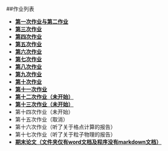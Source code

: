 
##作业列表

*  [**第一次作业与第二作业**](https://github.com/PatYoung/computationalphysics_N2013301020016/blob/master/001.md)
*  [**第三次作业**](https://github.com/PatYoung/computationalphysics_N2013301020016/blob/master/name.md)
*  [**第四次作业**](https://github.com/PatYoung/computationalphysics_N2013301020016/blob/master/01.md)
*  [**第五次作业**](https://github.com/PatYoung/computationalphysics_N2013301020016/blob/master/02.md)
*  [**第六次作业**](https://github.com/PatYoung/computationalphysics_N2013301020016/blob/master/03.md)
*  [**第七次作业**](https://github.com/PatYoung/computationalphysics_N2013301020016/blob/master/04.md)
*  [**第八次作业**](https://github.com/PatYoung/computationalphysics_N2013301020016/blob/master/05.md)
*  [**第九次作业**](https://github.com/PatYoung/computationalphysics_N2013301020016/blob/master/09.md)
*  [**第十次作业**](https://github.com/PatYoung/computationalphysics_N2013301020016/blob/master/10.md)
*  [**第十一次作业**](https://github.com/PatYoung/computationalphysics_N2013301020016/blob/master/11.md)
*  [**第十二次作业（未开始）**](https://github.com/PatYoung/computationalphysics_N2013301020016/blob/master/12.md)
*  [**第十三次作业（未开始）**](https://github.com/PatYoung/computationalphysics_N2013301020016/blob/master/13.md)
*  第十四次作业（未开始）
*  第十五次作业（取消）
*  第十六次作业（听了关于格点计算的报告）
*  第十七次作业（听了关于粒子物理的报告）
*  [**期末论文（文件夹仅有word文档及程序没有markdown文档）**](https://github.com/PatYoung/computationalphysics_N2013301020016/tree/master/%E8%AE%BA%E6%96%87)
